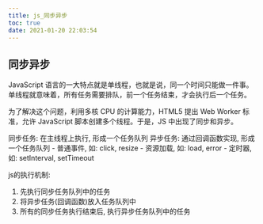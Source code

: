 ```yaml
---
title: js_同步异步
toc: true
date: 2021-01-20 22:03:54
---
```


## 同步异步
JavaScript 语言的一大特点就是单线程，也就是说，同一个时间只能做一件事。单线程就意味着，所有任务需要排队，前一个任务结束，才会执行后一个任务。

为了解决这个问题，利用多核 CPU 的计算能力，HTML5 提出 Web Worker 标准，允许 JavaScript 脚本创建多个线程。于是，JS 中出现了同步和异步。


同步任务: 在主线程上执行, 形成一个任务队列
异步任务: 通过回调函数实现, 形成一个任务队列
    - 普通事件, 如: click, resize
    - 资源加载, 如: load, error
    - 定时器, 如: setInterval, setTimeout

js的执行机制:
1. 先执行同步任务队列中的任务
2. 将异步任务(回调函数)放入任务队列中
3. 所有的同步任务执行结束后, 执行异步任务队列中的任务
